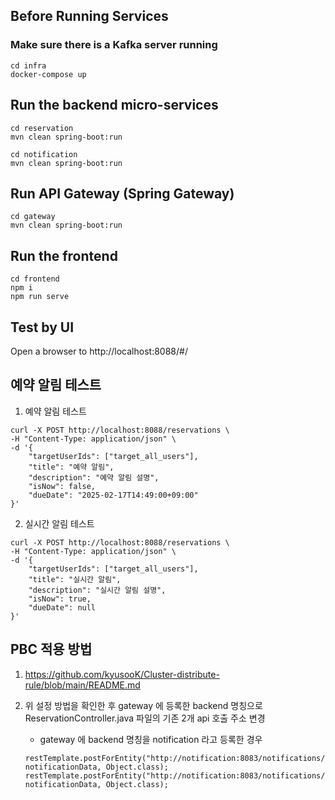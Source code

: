 ## Before Running Services
### Make sure there is a Kafka server running
```
cd infra
docker-compose up
```

## Run the backend micro-services
```
cd reservation
mvn clean spring-boot:run

cd notification
mvn clean spring-boot:run
```


## Run API Gateway (Spring Gateway)
```
cd gateway
mvn clean spring-boot:run
```

## Run the frontend
```
cd frontend
npm i
npm run serve
```

## Test by UI
Open a browser to http://localhost:8088/#/

## 예약 알림 테스트

1. 예약 알림 테스트
```
curl -X POST http://localhost:8088/reservations \
-H "Content-Type: application/json" \
-d '{
    "targetUserIds": ["target_all_users"],
    "title": "예약 알림",
    "description": "예약 알림 설명",
    "isNow": false,
    "dueDate": "2025-02-17T14:49:00+09:00"
}'
```

2. 실시간 알림 테스트
```
curl -X POST http://localhost:8088/reservations \
-H "Content-Type: application/json" \
-d '{
    "targetUserIds": ["target_all_users"],
    "title": "실시간 알림",
    "description": "실시간 알림 설명",
    "isNow": true,
    "dueDate": null
}'
```

## PBC 적용 방법
1. https://github.com/kyusooK/Cluster-distribute-rule/blob/main/README.md 

2. 위 설정 방법을 확인한 후 gateway 에 등록한 backend 명칭으로 ReservationController.java 파일의 기존 2개 api 호출 주소 변경
    - gateway 에 backend 명칭을 notification 라고 등록한 경우
    ```
    restTemplate.postForEntity("http://notification:8083/notifications/broadcast", notificationData, Object.class);
    restTemplate.postForEntity("http://notification:8083/notifications/broadcast", notificationData, Object.class);
    ```

